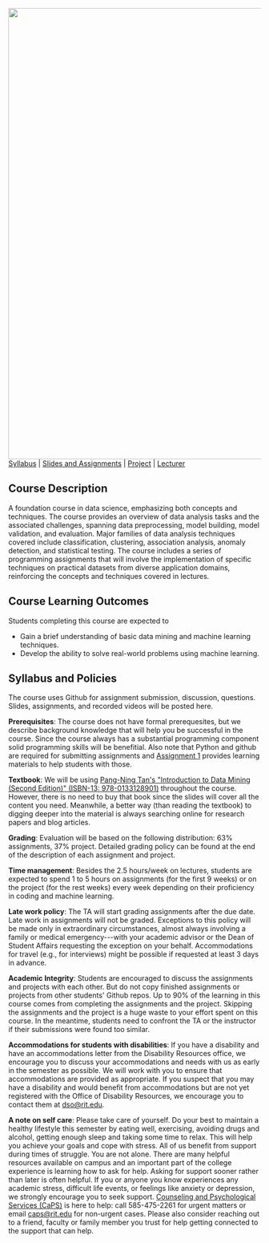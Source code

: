 [<img width=900 src="https://github.com/hil-se/fds/blob/master/img/title.png?raw=yes">](https://github.com/hil-se/fds/blob/master/README.md)   
[Syllabus](https://github.com/hil-se/fds/blob/master/README.md) |
[Slides and Assignments](https://github.com/hil-se/fds/blob/master/assignments/README.md) |
[Project](https://github.com/hil-se/fds/blob/master/assignments/project.md) |
[Lecturer](http://zhe-yu.github.io) 

## Course Description
A foundation course in data science, emphasizing both concepts and techniques. The course provides an overview of data analysis tasks and the associated challenges, spanning data preprocessing, model building, model validation, and evaluation. Major families of data analysis techniques covered include classification, clustering, association analysis, anomaly detection, and statistical testing. The course includes a series of programming assignments that will involve the implementation of specific techniques on practical datasets from diverse application domains, reinforcing the concepts and techniques covered in lectures.

## Course Learning Outcomes

Students completing this course are expected to

 - Gain a brief understanding of basic data mining and machine learning techniques.
 - Develop the ability to solve real-world problems using machine learning.

## Syllabus and Policies
The course uses Github for assignment submission, discussion, questions. Slides, assignments, and recorded videos will be posted here.

**Prerequisites**: The course does not have formal prerequesites, but we describe background knowledge that will help you be successful in the course. Since the course always has a substantial programming component solid programming skills will be benefitial. Also note that Python and github are required for submitting assignments and [Assignment 1](https://github.com/hil-se/fse/blob/master/assignments/assignment1.md) provides learning materials to help students with those.

**Textbook**: We will be using [Pang-Ning Tan's "Introduction to Data Mining (Second Edition)" (ISBN-13: 978-0133128901)](https://www-users.cs.umn.edu/~kumar001/dmbook/index.php) throughout the course. However, there is no need to buy that book since the slides will cover all the content you need. Meanwhile, a better way (than reading the textbook) to digging deeper into the material is always searching online for research papers and blog articles.

**Grading**: Evaluation will be based on the following distribution: 63% assignments, 37% project. Detailed grading policy can be found at the end of the description of each assignment and project.

**Time management**: Besides the 2.5 hours/week on lectures, students are expected to spend 1 to 5 hours on assignments (for the first 9 weeks) or on the project (for the rest weeks) every week depending on their proficiency in coding and machine learning.

**Late work policy**: The TA will start grading assignments after the due date. Late work in assignments will not be graded. Exceptions to this policy will be made only in extraordinary circumstances, almost always involving a family or medical emergency---with your academic advisor or the Dean of Student Affairs requesting the exception on your behalf. Accommodations for travel (e.g., for interviews) might be possible if requested at least 3 days in advance. 

**Academic Integrity**: Students are encouraged to discuss the assignments and projects with each other. But  do not copy finished assignments or projects from other students' Github repos. Up to 90% of the learning in this course comes from completing the assignments and the project. Skipping the assignments and the project is a huge waste to your effort spent on this course. In the meantime, students need to confront the TA or the instructor if their submissions were found too similar.

**Accommodations for students with disabilities**: If you have a disability and have an accommodations letter from the Disability Resources office, we encourage you to discuss your accommodations and needs with us as early in the semester as possible. We will work with you to ensure that accommodations are provided as appropriate. If you suspect that you may have a disability and would benefit from accommodations but are not yet registered with the Office of Disability Resources, we encourage you to contact them at dso@rit.edu.

**A note on self care**: Please take care of yourself. Do your best to maintain a healthy lifestyle this semester by eating well, exercising, avoiding drugs and alcohol, getting enough sleep and taking some time to relax. This will help you achieve your goals and cope with stress. All of us benefit from support during times of struggle. You are not alone. There are many helpful resources available on campus and an important part of the college experience is learning how to ask for help. Asking for support sooner rather than later is often helpful. If you or anyone you know experiences any academic stress, difficult life events, or feelings like anxiety or depression, we strongly encourage you to seek support. [Counseling and Psychological Services (CaPS)](https://www.rit.edu/studentaffairs/counseling/) is here to help: call 585-475-2261 for urgent matters or email <caps@rit.edu> for non-urgent cases. Please also consider reaching out to a friend, faculty or family member you trust for help getting connected to the support that can help.


